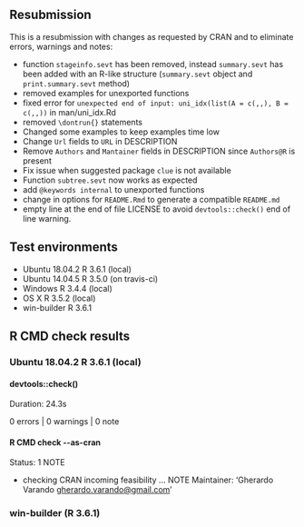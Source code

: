 ## Resubmission
This is a resubmission with changes as requested by CRAN and to eliminate 
errors, warnings and notes:

* function `stageinfo.sevt` has been removed, instead `summary.sevt` has been
  added with an R-like structure (`summary.sevt` object and 
  `print.summary.sevt` method)
* removed examples for unexported functions
* fixed error for 
  `unexpected end of input: uni_idx(list(A = c(,,), B = c(,,))` 
  in man/uni_idx.Rd 
* removed `\dontrun{}` statements
* Changed some examples to keep examples time low
* Change `Url` fields to `URL` in DESCRIPTION
* Remove `Authors` and `Mantainer`  fields in DESCRIPTION 
  since `Authors@R` is present
* Fix issue when suggested package `clue` is not available
* Function `subtree.sevt` now works as expected 
* add `@keywords internal` to unexported functions
* change in options for `README.Rmd` to generate a compatible `README.md`
* empty line at the end of file LICENSE to avoid `devtools::check()` 
  end of line warning.


## Test environments
* Ubuntu 18.04.2 R 3.6.1 (local) 
* Ubuntu 14.04.5 R 3.5.0 (on travis-ci) 
* Windows        R 3.4.4 (local)
* OS X           R 3.5.2 (local)
* win-builder    R 3.6.1

## R CMD check results

### Ubuntu 18.04.2 R 3.6.1 (local) 

#### devtools::check()
Duration: 24.3s

0 errors | 0 warnings | 0 note

#### R CMD check --as-cran

Status: 1 NOTE

* checking CRAN incoming feasibility ... NOTE
Maintainer: ‘Gherardo Varando <gherardo.varando@gmail.com>’

### win-builder (R 3.6.1)


